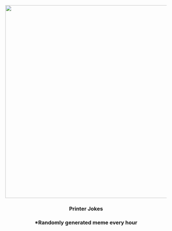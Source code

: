 <p align="center">
        <img src="https://i.redd.it/hydq8r0smty81.jpg" width="600" height="600">
        </p>
        <h3 align="center">Printer Jokes</h3>
        <h3 align="center">*Randomly generated meme every hour</h3>
    